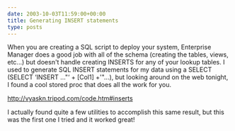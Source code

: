 ```yaml
---
date: 2003-10-03T11:59:00+00:00
title: Generating INSERT statements
type: posts
---
```

When you are creating a SQL script to deploy your system, Enterprise Manager does a good job with all of the schema (creating the tables, views, etc...) but doesn't handle creating INSERTS for any of your lookup tables. I used to generate SQL INSERT statements for my data using a SELECT (SELECT &#8216;INSERT ..."&#8216; + [Col1] +'"...), but looking around on the web tonight, I found a cool stored proc that does all the work for you.

<http://vyaskn.tripod.com/code.htm#inserts>

I actually found quite a few utilities to accomplish this same result, but this was the first one I tried and it worked great!
